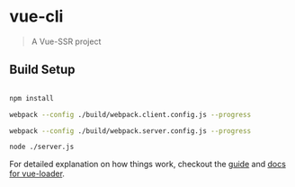 # vue-cli

> A Vue-SSR project

## Build Setup

``` bash

npm install

webpack --config ./build/webpack.client.config.js --progress

webpack --config ./build/webpack.server.config.js --progress

node ./server.js

```

For detailed explanation on how things work, checkout the [guide](http://vuejs-templates.github.io/webpack/) and [docs for vue-loader](http://vuejs.github.io/vue-loader).
